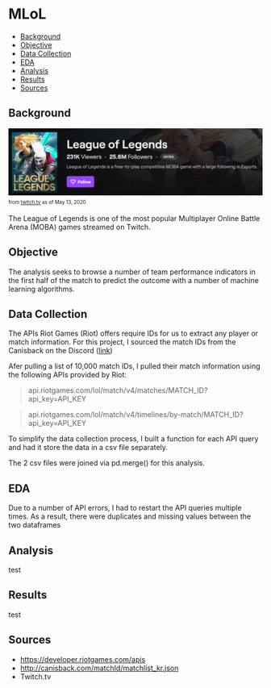 # MLoL
- [Background](#background)
- [Objective](#objective)
- [Data Collection](#data-collection)
- [EDA](#eda)
- [Analysis](#analysis)
- [Results](#results)
- [Sources](#sources)

## Background
![img1](../img/LoL_background.png)
<sup><sub>from [twitch.tv](https://www.twitch.tv/directory) as of May 13, 2020</sub></sup>
 
The League of Legends is one of the most popular Multiplayer Online Battle Arena (MOBA) games streamed on Twitch. 

## Objective
The analysis seeks to browse a number of team performance indicators in the first half of the match to predict the outcome with a number of machine learning algorithms. 

## Data Collection
The APIs Riot Games (Riot) offers require IDs for us to extract any player or match information. For this project, I sourced the match IDs from the Canisback on the Discord ([link](http://canisback.com/matchId/matchlist_kr.json))

Afer pulling a list of 10,000 match IDs, I pulled their match information using the following APIs provided by Riot:
> api.riotgames.com/lol/match/v4/matches/MATCH_ID?api_key=API_KEY


> api.riotgames.com/lol/match/v4/timelines/by-match/MATCH_ID?api_key=API_KEY

To simplify the data collection process, I built a function for each API query and had it store the data in a csv file separately.

The 2 csv files were joined via pd.merge() for this analysis.

## EDA
Due to a number of API errors, I had to restart the API queries multiple times. As a result, there were duplicates and missing values between the two dataframes
## Analysis
test
## Results
test
## Sources
* https://developer.riotgames.com/apis
* http://canisback.com/matchId/matchlist_kr.json
* Twitch.tv
